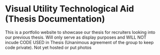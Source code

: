# Visual  Utility Technological Aid (Thesis Documentation)
 This is a portfolio website to showcase our thesis for recruiters looking into our previous thesis. Will only serve as display purposes and WILL NOT incude CODE USED in Thesis (Unanimous agreement of the group to keep code private). Not yet hosted or put photos
